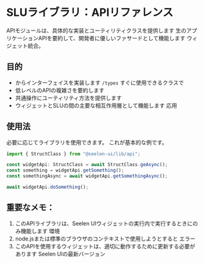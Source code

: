 # **SLUライブラリ：APIリファレンス**

APIモジュールは、具体的な実装とユーティリティクラスを提供します
生のアプリケーションAPIを要約して、開発者に優しいファサードとして機能します
ウィジェット統合。

## **目的**

- からインターフェイスを実装します `/types` すぐに使用できるクラスで
- 低レベルのAPIの複雑さを要約します
- 共通操作にユーティリティ方法を提供します
- ウィジェットとSLUの間の主要な相互作用層として機能します 応用

## **使用法**

必要に応じてライブラリを使用できます。 これが基本的な例です。

```ts
import { StructClass } from "@seelen-ui/lib/api";

const widgetApi: StructClass = await StructClass.geAsync();
const something = widgetApi.getSomething();
const somethingAsync = await widgetApi.getSomethingAsync();

await widgetApi.doSomething();
```

## **重要なメモ：**

1. このAPIライブラリは、Seelen
   UIウィジェットの実行内で実行するときにのみ機能します 環境
2. node.jsまたは標準のブラウザのコンテキストで使用しようとすると エラー
3. このAPIを使用するウィジェットは、適切に動作するために更新する必要があります
   Seelen UIの最新バージョン

